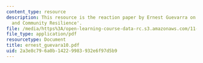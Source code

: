 ```yaml
---
content_type: resource
description: This resource is the reaction paper by Ernest Guevarra on the topic 'Governance
  and Community Resilience'.
file: /media/https%3A/open-learning-course-data-rc.s3.amazonaws.com/11-941-disaster-vulnerability-and-resilience-spring-2005/2a3e8c796a0b14229983932e6f97d5b9_ernest_guevara10.pdf
file_type: application/pdf
resourcetype: Document
title: ernest_guevara10.pdf
uid: 2a3e8c79-6a0b-1422-9983-932e6f97d5b9
---
```

